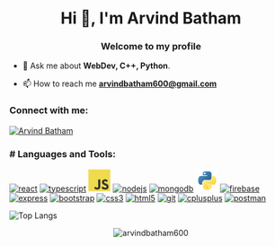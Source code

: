 <h1 align="center">Hi 👋, I'm Arvind Batham</h1>
<h3 align="center">Welcome to my profile</h3>

- 💬 Ask me about **WebDev, C++, Python**.

- 📫 How to reach me **arvindbatham600@gmail.com**

<h3 align="left">Connect with me:</h3>
<p align="left">
<a href="https://www.linkedin.com/in/arvindbatham/" target="blank"><img align="center" src="https://raw.githubusercontent.com/rahuldkjain/github-profile-readme-generator/master/src/images/icons/Social/linked-in-alt.svg" alt="Arvind Batham" height="20" width="30" /></a>
</p>

<h3 align="left"># Languages and Tools:</h3>
<p align="left">
<a href="https://reactjs.org/" target="_blank" rel="noreferrer"><img src="http://ibthemespro.com/docs/beny/img/side-nav/cmm4.png" alt="react" width="40" height="40"/></a>
 <a href="https://www.typescriptlang.org" target="_blank" rel="noreferrer"><img src="https://cdn.cdnlogo.com/logos/t/96/typescript.svg" alt="typescript" width="40" height="40" /></a>
<a href="https://developer.mozilla.org/en-US/docs/Web/JavaScript" target="_blank" rel="noreferrer"><img src="https://raw.githubusercontent.com/devicons/devicon/master/icons/javascript/javascript-original.svg" alt="javascript" width="40" height="40"/></a>
<a href="https://nodejs.org" target="_blank" rel="noreferrer"><img src="https://www.nsoftware.com/ui/img/platforms/nodejs.svg" alt="nodejs" width="40" height="40"/></a>
<a href="https://www.mongodb.com/" target="_blank" rel="noreferrer"><img src="https://img.icons8.com/color/480/mongodb.png" alt="mongodb" width="40" height="40"/></a>
<a href="https://www.python.org" target="_blank" rel="noreferrer"><img src="https://raw.githubusercontent.com/devicons/devicon/master/icons/python/python-original.svg" alt="python" width="40" height="40"/></a>
<a href="https://firebase.google.com/" target="_blank" rel="noreferrer"><img src="https://www.vectorlogo.zone/logos/firebase/firebase-icon.svg" alt="firebase" width="40" height="40"/></a>
<a href="https://expressjs.com" target="_blank" rel="noreferrer"><img src="https://pngimage.net/wp-content/uploads/2018/05/express-js-png-5.png" alt="express" width="40" height="40"/></a>
<a href="https://getbootstrap.com" target="_blank" rel="noreferrer"><img src="https://avatars.githubusercontent.com/u/2918581?s=280&v=4" alt="bootstrap" width="40" height="40"/></a>
<a href="https://www.w3schools.com/css/" target="_blank" rel="noreferrer"><img src="https://upload.wikimedia.org/wikipedia/commons/thumb/6/62/CSS3_logo.svg/800px-CSS3_logo.svg.png" alt="css3" width="40" height="40"/></a>
<a href="https://www.w3.org/html/" target="_blank" rel="noreferrer"><img src="https://cdn4.iconfinder.com/data/icons/iconsimple-programming/512/html-512.png" alt="html5" width="40" height="40"/></a>
<a href="https://git-scm.com/" target="_blank" rel="noreferrer"><img src="https://www.vectorlogo.zone/logos/git-scm/git-scm-icon.svg" alt="git" width="40" height="40"/></a>
<a href="https://www.w3schools.com/cpp/" target="_blank" rel="noreferrer"><img src="https://www.freeiconspng.com/thumbs/c-logo-icon/c--logo-icon-0.png" alt="cplusplus" width="40" height="40"/></a>
<a href="https://postman.com" target="_blank" rel="noreferrer"><img src="https://www.vectorlogo.zone/logos/getpostman/getpostman-icon.svg" alt="postman" width="40" height="40"/></a>
</p>

![Top Langs](https://github-readme-stats.vercel.app/api/top-langs/?username=arvindbatham600&theme=monokai)

<p align="center"> <img src="https://komarev.com/ghpvc/?username=arvindbatham600&label=Profile%20views&color=0e75b6&style=flat" alt="arvindbatham600" /> </p>
